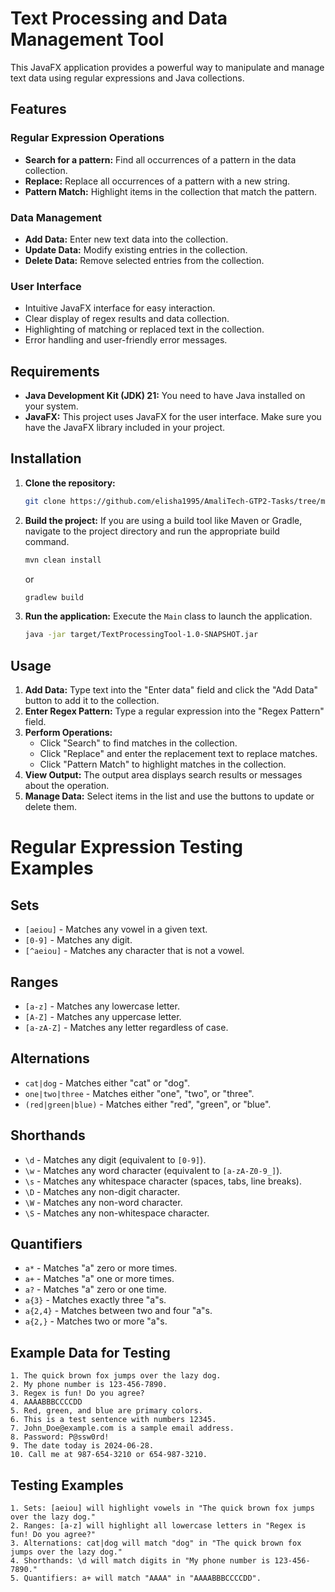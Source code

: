 # Text Processing and Data Management Tool

This JavaFX application provides a powerful way to manipulate and manage text data using regular expressions and Java collections.

## Features

### Regular Expression Operations

*   **Search for a pattern:** Find all occurrences of a pattern in the data collection.
*   **Replace:** Replace all occurrences of a pattern with a new string.
*   **Pattern Match:** Highlight items in the collection that match the pattern.

### Data Management

*   **Add Data:** Enter new text data into the collection.
*   **Update Data:** Modify existing entries in the collection.
*   **Delete Data:** Remove selected entries from the collection.

### User Interface

*   Intuitive JavaFX interface for easy interaction.
*   Clear display of regex results and data collection.
*   Highlighting of matching or replaced text in the collection.
*   Error handling and user-friendly error messages.

## Requirements

*   **Java Development Kit (JDK) 21:** You need to have Java installed on your system.
*   **JavaFX:** This project uses JavaFX for the user interface. Make sure you have the JavaFX library included in your project.

## Installation

1.  **Clone the repository:**
    ```bash
    git clone https://github.com/elisha1995/AmaliTech-GTP2-Tasks/tree/main/TextProcessor
    ```
2.  **Build the project:** If you are using a build tool like Maven or Gradle, navigate to the project directory and run the appropriate build command.
    ```bash
    mvn clean install   
    ```
    or
    ```bash
    gradlew build
    ```
3.  **Run the application:** Execute the `Main` class to launch the application.
    ```bash
    java -jar target/TextProcessingTool-1.0-SNAPSHOT.jar
    ```

## Usage

1.  **Add Data:** Type text into the "Enter data" field and click the "Add Data" button to add it to the collection.
2.  **Enter Regex Pattern:** Type a regular expression into the "Regex Pattern" field.
3.  **Perform Operations:**
    *   Click "Search" to find matches in the collection.
    *   Click "Replace" and enter the replacement text to replace matches.
    *   Click "Pattern Match" to highlight matches in the collection.
4.  **View Output:** The output area displays search results or messages about the operation.
5.  **Manage Data:** Select items in the list and use the buttons to update or delete them.

# Regular Expression Testing Examples

## Sets
- `[aeiou]` - Matches any vowel in a given text.
- `[0-9]` - Matches any digit.
- `[^aeiou]` - Matches any character that is not a vowel.

## Ranges
- `[a-z]` - Matches any lowercase letter.
- `[A-Z]` - Matches any uppercase letter.
- `[a-zA-Z]` - Matches any letter regardless of case.

## Alternations
- `cat|dog` - Matches either "cat" or "dog".
- `one|two|three` - Matches either "one", "two", or "three".
- `(red|green|blue)` - Matches either "red", "green", or "blue".

## Shorthands
- `\d` - Matches any digit (equivalent to `[0-9]`).
- `\w` - Matches any word character (equivalent to `[a-zA-Z0-9_]`).
- `\s` - Matches any whitespace character (spaces, tabs, line breaks).
- `\D` - Matches any non-digit character.
- `\W` - Matches any non-word character.
- `\S` - Matches any non-whitespace character.

## Quantifiers
- `a*` - Matches "a" zero or more times.
- `a+` - Matches "a" one or more times.
- `a?` - Matches "a" zero or one time.
- `a{3}` - Matches exactly three "a"s.
- `a{2,4}` - Matches between two and four "a"s.
- `a{2,}` - Matches two or more "a"s.

## Example Data for Testing

```plaintext
1. The quick brown fox jumps over the lazy dog.
2. My phone number is 123-456-7890.
3. Regex is fun! Do you agree?
4. AAAABBBCCCCDD
5. Red, green, and blue are primary colors.
6. This is a test sentence with numbers 12345.
7. John_Doe@example.com is a sample email address.
8. Password: P@ssw0rd!
9. The date today is 2024-06-28.
10. Call me at 987-654-3210 or 654-987-3210.
```
## Testing Examples

```plaintext
1. Sets: [aeiou] will highlight vowels in "The quick brown fox jumps over the lazy dog."
2. Ranges: [a-z] will highlight all lowercase letters in "Regex is fun! Do you agree?"
3. Alternations: cat|dog will match "dog" in "The quick brown fox jumps over the lazy dog."
4. Shorthands: \d will match digits in "My phone number is 123-456-7890."
5. Quantifiers: a+ will match "AAAA" in "AAAABBBCCCCDD".
```

